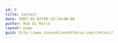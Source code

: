 ```yaml
---
id: 8
title: Contact
date: 2007-05-02T00:19:19+00:00
author: Rob Di Marco
layout: page
guid: http://www.innovationontherun.com/contact/
---
```

<!--contact form-->